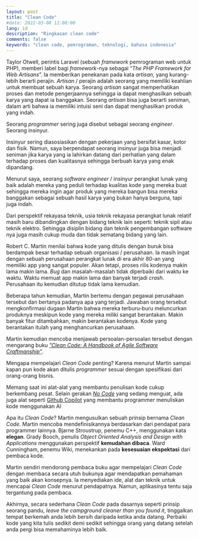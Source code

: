 ```yaml
---
layout: post
title: "Clean Code"
#date: 2022-03-08 12:00:00
lang: id
description: "Ringkasan clean code"
comments: false
keywords: "clean code, pemrograman, teknologi, bahasa indonesia"
---
```


Taylor Otwell, perintis Laravel (sebuah _framework_ pemrograman web untuk PHP), memberi label bagi _framework_-nya sebagai “_The PHP Framework for Web Artisans_”. Ia memberikan penekanan pada kata _artisan_, yang kurang-lebih berarti perajin. _Artisan_ / perajin adalah seorang yang memiliki keahlian untuk membuat sebuah karya. Seorang _artisan_ sangat memperhatikan proses dan metode pengerjaannya sehingga ia dapat menghasilkan sebuah karya yang dapat ia banggakan. Seorang _artisan_ bisa juga berarti seniman, dalam arti bahwa ia memiliki intuisi seni dan dapat menghasilkan produk yang indah.

Seorang _programmer_ sering juga disebut sebagai seorang _engineer_. Seorang insinyur.

Insinyur sering diasosiasikan dengan pekerjaan yang bersifat kasar, kotor dan fisik. Namun, saya berpendapat seorang insinyur juga bisa menjadi seniman jika karya yang ia lahirkan datang dari perhatian yang dalam terhadap proses dan kualitasnya sehingga berbuah karya yang enak dipandang.

Menurut saya, seorang _software engineer_  / insinyur perangkat lunak yang baik adalah mereka yang peduli terhadap kualitas kode yang mereka buat sehingga mereka ingin agar produk yang mereka bangun bisa mereka banggakan sebagai sebuah hasil karya yang bukan hanya berguna, tapi juga indah. 

Dari perspektif rekayasa teknik, usia teknik rekayasa perangkat lunak relatif masih baru dibandingkan dengan bidang teknik lain seperti: teknik sipil atau teknik elektro. Sehingga disiplin bidang dan teknik pengembangan software nya juga masih cukup muda dan tidak sematang bidang yang lain.

Robert C. Martin menilai bahwa kode yang ditulis dengan buruk bisa berdampak besar terhadap sebuah organisasi / perusahaan. Ia masih ingat dengan sebuah perusahaan perangkat lunak di era akhir 80-an yang memiliki app yang sangat populer. Akan tetapi, proses rilis kodenya makin lama makin lama. _Bug_ dan masalah-masalah tidak diperbaiki dari waktu ke waktu. Waktu memuat app makin lama dan banyak terjadi _crash_. Perusahaan itu kemudian ditutup tidak lama kemudian. 

Beberapa tahun kemudian, Martin bertemu dengan pegawai perusahaan tersebut dan bertanya padanya apa yang terjadi. Jawaban orang tersebut mengkonfirmasi dugaan Martin bahwa mereka terburu-buru meluncurkan produknya meskipun kode yang mereka miliki sangat berantakan. Makin banyak fitur ditambahkan, makin berantakan kodenya. Kode yang berantakan itulah yang menghancurkan perusahaan.

Martin kemudian mencoba menjawab persoalan-persoalan tersebut dengan mengarang buku [_”Clean Code: A Handbook of Agile Software Craftmanship”_](https://www.oreilly.com/library/view/clean-code-a/9780136083238/). 

Mengapa mempelajari _Clean Code_ penting? Karena menurut Martin sampai kapan pun kode akan ditulis _programmer_ sesuai dengan spesifikasi dari orang-orang bisnis. 

Memang saat ini alat-alat yang membantu penulisan kode cukup berkembang pesat. Selain gerakan [_No Code_](https://en.wikipedia.org/wiki/No-code_development_platform) yang sedang menguat, ada juga alat seperti [Github Copilot](https://copilot.github.com) yang membantu programmer menuliskan kode menggunakan AI

Apa itu _Clean Code_? Martin mengusulkan sebuah prinsip bernama _Clean Code_. Martin mencoba mendefinisikannya berdasarkan dari pendapat para programmer lainnya. Bjarne Stroustrup, penemu C++, menggunakan kata **elegan**. Grady Booch, penulis _Object Oriented Analysis and Design with Applications_ menggunakan perspektif **kemudahan dibaca**. Ward Cunningham, penemu Wiki, menekankan pada **kesesuaian ekspektasi** dari pembaca kode.

Martin sendiri mendorong pembaca buku agar mempelajari _Clean Code_ dengan membaca secara utuh bukunya agar mendapatkan pemahaman yang baik akan konsepnya. Ia menyediakan ide, alat dan teknik untuk mencapai _Clean Code_ menurut pendapatnya. Namun, aplikasinya tentu saja tergantung pada pembaca. 

Akhirnya, secara sederhana _Clean Code_ pada dasarnya seperti prinsip seorang pandu, _leave the campground cleaner than you found it_, tinggalkan tempat berkemah anda lebih bersih daripada ketika anda datang. Perbaiki kode yang kita tulis sedikit demi sedikit sehingga orang yang datang setelah anda pergi bisa memahaminya lebih baik.